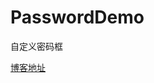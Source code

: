 # PasswordDemo
 自定义密码框

[博客地址](https://foreversgy.github.io/2018/09/19/%E5%A6%82%E4%BD%95%E8%87%AA%E5%AE%9A%E4%B9%89%E5%AF%86%E7%A0%81%E6%A1%86/)
